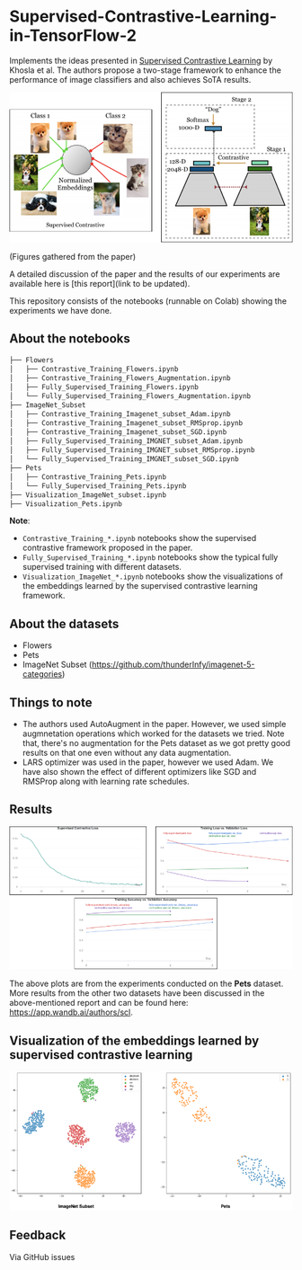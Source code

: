 # Supervised-Contrastive-Learning-in-TensorFlow-2
Implements the ideas presented in [Supervised Contrastive Learning](https://arxiv.org/pdf/2004.11362v1.pdf) by Khosla et al. The authors propose a two-stage framework to enhance the performance of image classifiers and also achieves SoTA results.

![](assets/framework.png)

(Figures gathered from the paper)

A detailed discussion of the paper and the results of our experiments are available here is [this report](link to be updated).

This repository consists of the notebooks (runnable on Colab) showing the experiments we have done.

## About the notebooks
```
├── Flowers
│   ├── Contrastive_Training_Flowers.ipynb
│   ├── Contrastive_Training_Flowers_Augmentation.ipynb
│   ├── Fully_Supervised_Training_Flowers.ipynb
│   └── Fully_Supervised_Training_Flowers_Augmentation.ipynb
├── ImageNet_Subset
│   ├── Contrastive_Training_Imagenet_subset_Adam.ipynb
│   ├── Contrastive_Training_Imagenet_subset_RMSprop.ipynb
│   ├── Contrastive_Training_Imagenet_subset_SGD.ipynb
│   ├── Fully_Supervised_Training_IMGNET_subset_Adam.ipynb
│   ├── Fully_Supervised_Training_IMGNET_subset_RMSprop.ipynb
│   └── Fully_Supervised_Training_IMGNET_subset_SGD.ipynb
├── Pets
│   ├── Contrastive_Training_Pets.ipynb
│   └── Fully_Supervised_Training_Pets.ipynb
├── Visualization_ImageNet_subset.ipynb
├── Visualization_Pets.ipynb
```

**Note**:
- `Contrastive_Training_*.ipynb` notebooks show the supervised contrastive framework proposed in the paper.
- `Fully_Supervised_Training_*.ipynb` notebooks show the typical fully supervised training with different datasets.
- `Visualization_ImageNet_*.ipynb` notebooks show the visualizations of the embeddings learned by the supervised contrastive learning framework.

## About the datasets
- Flowers
- Pets
- ImageNet Subset (https://github.com/thunderInfy/imagenet-5-categories)

## Things to note
- The authors used AutoAugment in the paper. However, we used simple augmnetation operations which worked for the datasets we tried. Note that, there's no augmentation for the Pets dataset as we got pretty good results on that one even without any data augmentation.
- LARS optimizer was used in the paper, however we used Adam. We have also shown the effect of different optimizers like SGD and RMSProp along with learning rate schedules.

## Results

![](assets/performance_summary.png)

The above plots are from the experiments conducted on the **Pets** dataset. More results from the other two datasets have been discussed in the above-mentioned report and can be found here: https://app.wandb.ai/authors/scl. 

## Visualization of the embeddings learned by supervised contrastive learning

![](assets/embeddings_vis.png)

## Feedback
Via GitHub issues
